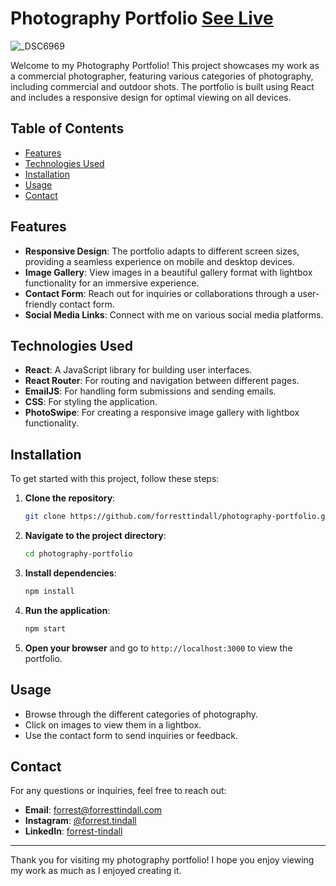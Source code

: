 # Photography Portfolio [See Live](https://forresttindall.com/)

![_DSC6969](https://github.com/user-attachments/assets/33e9b942-bf35-4cfb-8f64-40933050e41c)

Welcome to my Photography Portfolio! This project showcases my work as a commercial photographer, featuring various categories of photography, including commercial and outdoor shots. The portfolio is built using React and includes a responsive design for optimal viewing on all devices.

## Table of Contents

- [Features](#features)
- [Technologies Used](#technologies-used)
- [Installation](#installation)
- [Usage](#usage)
- [Contact](#contact)

## Features

- **Responsive Design**: The portfolio adapts to different screen sizes, providing a seamless experience on mobile and desktop devices.
- **Image Gallery**: View images in a beautiful gallery format with lightbox functionality for an immersive experience.
- **Contact Form**: Reach out for inquiries or collaborations through a user-friendly contact form.
- **Social Media Links**: Connect with me on various social media platforms.

## Technologies Used

- **React**: A JavaScript library for building user interfaces.
- **React Router**: For routing and navigation between different pages.
- **EmailJS**: For handling form submissions and sending emails.
- **CSS**: For styling the application.
- **PhotoSwipe**: For creating a responsive image gallery with lightbox functionality.

## Installation

To get started with this project, follow these steps:

1. **Clone the repository**:
   ```bash
   git clone https://github.com/forresttindall/photography-portfolio.git
   ```

2. **Navigate to the project directory**:
   ```bash
   cd photography-portfolio
   ```

3. **Install dependencies**:
   ```bash
   npm install
   ```

4. **Run the application**:
   ```bash
   npm start
   ```

5. **Open your browser** and go to `http://localhost:3000` to view the portfolio.

## Usage

- Browse through the different categories of photography.
- Click on images to view them in a lightbox.
- Use the contact form to send inquiries or feedback.

## Contact

For any questions or inquiries, feel free to reach out:

- **Email**: forrest@forresttindall.com
- **Instagram**: [@forrest.tindall](https://www.instagram.com/forresttindall)
- **LinkedIn**: [forrest-tindall](https://www.linkedin.com/in/forrest-tindall)


---

Thank you for visiting my photography portfolio! I hope you enjoy viewing my work as much as I enjoyed creating it.
